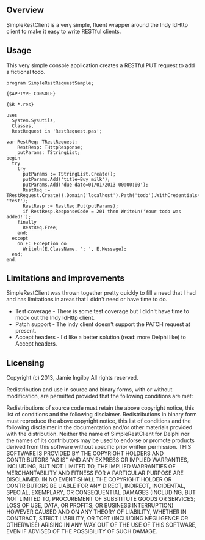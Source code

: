 ## Overview
SimpleRestClient is a very simple, fluent wrapper around the Indy IdHttp client to make it easy to write RESTful clients.

## Usage
This very simple console application creates a RESTful PUT request to add a fictional todo.

```delphi
program SimpleRestRequestSample;

{$APPTYPE CONSOLE}

{$R *.res}

uses
  System.SysUtils,
  Classes,
  RestRequest in 'RestRequest.pas';

var RestReq: TRestRequest;
    RestResp: THttpResponse;
    putParams: TStringList;
begin
  try
    try
      putParams := TStringList.Create();
      putParams.Add('title=Buy milk');
      putParams.Add('due-date=01/01/2013 00:00:00');
      RestReq := TRestRequest.Create().Domain('localhost').Path('todo').WithCredentials('test', 'test');
      RestResp := RestReq.Put(putParams);
      if RestResp.ResponseCode = 201 then WriteLn('Your todo was added!');
    finally
      RestReq.Free;
    end;
  except
    on E: Exception do
      Writeln(E.ClassName, ': ', E.Message);
  end;
end.
```

## Limitations and improvements
SimpleRestClient was thrown together pretty quickly to fill a need that I had and has limitations in areas that I didn't need or have time to do. 
* Test coverage - There is some test coverage but I didn't have time to mock out the Indy IdHttp client.
* Patch support - The indy client doesn't support the PATCH request at present.
* Accept headers - I'd like a better solution (read: more Delphi like) to Accept headers.

## Licensing
Copyright (c) 2013, Jamie Ingilby
All rights reserved.

Redistribution and use in source and binary forms, with or without modification, are permitted provided that the following conditions are met:

Redistributions of source code must retain the above copyright notice, this list of conditions and the following disclaimer.
Redistributions in binary form must reproduce the above copyright notice, this list of conditions and the following disclaimer in the documentation and/or other materials provided with the distribution.
Neither the name of SimpleRestClient for Delphi nor the names of its contributors may be used to endorse or promote products derived from this software without specific prior written permission.
THIS SOFTWARE IS PROVIDED BY THE COPYRIGHT HOLDERS AND CONTRIBUTORS "AS IS" AND ANY EXPRESS OR IMPLIED WARRANTIES, INCLUDING, BUT NOT LIMITED TO, THE IMPLIED WARRANTIES OF MERCHANTABILITY AND FITNESS FOR A PARTICULAR PURPOSE ARE DISCLAIMED. IN NO EVENT SHALL THE COPYRIGHT HOLDER OR CONTRIBUTORS BE LIABLE FOR ANY DIRECT, INDIRECT, INCIDENTAL, SPECIAL, EXEMPLARY, OR CONSEQUENTIAL DAMAGES (INCLUDING, BUT NOT LIMITED TO, PROCUREMENT OF SUBSTITUTE GOODS OR SERVICES; LOSS OF USE, DATA, OR PROFITS; OR BUSINESS INTERRUPTION) HOWEVER CAUSED AND ON ANY THEORY OF LIABILITY, WHETHER IN CONTRACT, STRICT LIABILITY, OR TORT (INCLUDING NEGLIGENCE OR OTHERWISE) ARISING IN ANY WAY OUT OF THE USE OF THIS SOFTWARE, EVEN IF ADVISED OF THE POSSIBILITY OF SUCH DAMAGE.